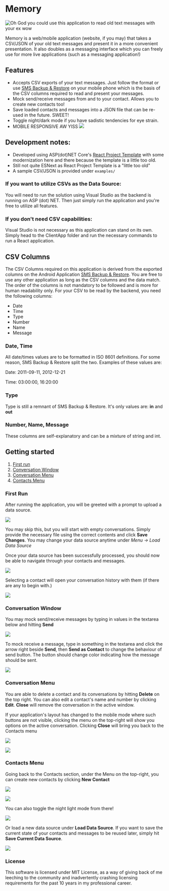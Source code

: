 # Memory

![Oh God you could use this application to read old text messages with your ex wow](documentation/images/intro.png)

Memory is a web/mobile application (website, if you may) that takes a CSV/JSON of your old text messages and present it in a more convenient presentation. It also doubles as a messaging interface which you can freely use for more live applications (such as a messaging application!)

## Features
* Accepts CSV exports of your text messages. Just follow the format or use [SMS Backup & Restore](https://play.google.com/store/apps/details?id=com.riteshsahu.SMSBackupRestore) on your mobile phone which is the basis of the CSV columns required to read and present your messages.
* Mock send/receive messages from and to your contact. Allows you to create new contacts too!
* Save loaded contacts and messages into a JSON file that can be re-used in the future. SWEET!
* Toggle night/dark mode if you have sadistic tendencies for eye strain.
* MOBILE RESPONSIVE AW YISS ![](https://cultofthepartyparrot.com/parrots/hd/middleparrot.gif)

## Development notes:
* Developed using ASP(dot)NET Core's [React Project Template](https://docs.microsoft.com/en-us/aspnet/core/client-side/spa/react?view=aspnetcore-3.1) with some modernization here and there because the template is a little too old.
* Still not quite ESNext as React Project Template is a "little too old"
* A sample CSV/JSON is provided under ```examples/```

### If you want to utilize CSVs as the Data Source:

You will need to run the solution using Visual Studio as the backend is running on ASP (dot) NET. Then just simply run the application and you're free to utilize all features.

### If you don't need CSV capabilities:

Visual Studio is not necessary as this application can stand on its own. Simply head to the ClientApp folder and run the necessary commands to run a React application.

## CSV Columns

The CSV Columns required on this application is derived from the exported columns on the Android Application [SMS Backup & Restore](https://play.google.com/store/apps/details?id=com.riteshsahu.SMSBackupRestore). You are free to use any other application as long as the CSV columns and the data match. The order of the columns is not mandatory to be followed and is more for human readability only. For your CSV to be read by the backend, you need the following columns:

* Date
* Time
* Type
* Number
* Name
* Message

### Date, Time

All date/times values are to be formatted in ISO 8601 definitions. For some reason, SMS Backup & Restore split the two. Examples of these values are:

Date: 2011-09-11, 2012-12-21

Time: 03:00:00, 16:20:00

### Type

Type is still a remnant of SMS Backup & Restore. It's only values are: **in** and **out**

### Number, Name, Message

These columns are self-explanatory and can be a mixture of string and int.

## Getting started

1. [First run](#first-run)
2. [Conversation Window](#conversation-window)
3. [Conversation Menu](#conversation-menu)
4. [Contacts Menu](#contacts-menu)

### First Run

After running the application, you will be greeted with a prompt to upload a data source.

![](documentation/images/first-run.png)

You may skip this, but you will start with empty conversations. Simply provide the necessary file using the correct contents and click **Save Changes**. You may change your data source anytime under *Menu -> Load Data Source*

Once your data source has been successfully processed, you should now be able to navigate through your contacts and messages.

![](documentation/images/datasource-processed.png)

Selecting a contact will open your conversation history with them (if there are any to begin with.)

![](documentation/images/contact-conversation.png)

### Conversation Window

You may mock send/receive messages by typing in values in the textarea below and hitting **Send**

![](documentation/images/mock-send.png)

To mock receive a message, type in something in the textarea and click the arrow right beside **Send**, then **Send as Contact** to change the behaviour of send button. The button should change color indicating how the message should be sent.

![](documentation/images/mock-receive.png)

### Conversation Menu

You are able to delete a contact and its conversations by hitting **Delete** on the top right. You can also edit a contact's name and number by clicking **Edit**. **Close** will remove the conversation in the active window.

If your application's layout has changed to the mobile mode where such buttons are not visible, clicking the menu on the top-right will show you options on the active conversation. Clicking **Close** will bring you back to the Contacts menu

![](documentation/images/conversation-menu.png)

![](documentation/images/edit-contact.png)

### Contacts Menu

Going back to the Contacts section, under the Menu on the top-right, you can create new contacts by clicking **New Contact**

![](documentation/images/menu-new-contact.png)

![](documentation/images/new-contact.png)

You can also toggle the night light mode from there!

![](documentation/images/new-contact.png)

Or load a new data source under **Load Data Source**. If you want to save the current state of your contacts and messages to be reused later, simply hit **Save Current Data Source**.

![](documentation/images/export.png)

### License

This software is licensed under MIT License, as a way of giving back of me leeching to the community and inadvertently crashing licensing requirements for the past 10 years in my professional career.
